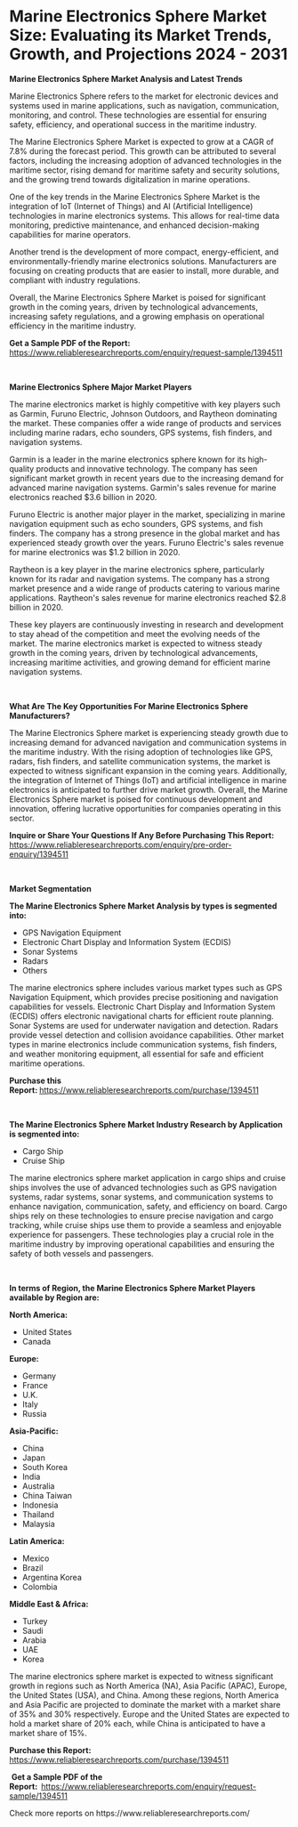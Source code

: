 <p><h1>Marine Electronics Sphere Market Size: Evaluating its Market Trends, Growth, and Projections 2024 - 2031</h1></p><p><strong>Marine Electronics Sphere Market Analysis and Latest Trends</strong></p>
<p><p>Marine Electronics Sphere refers to the market for electronic devices and systems used in marine applications, such as navigation, communication, monitoring, and control. These technologies are essential for ensuring safety, efficiency, and operational success in the maritime industry.</p><p>The Marine Electronics Sphere Market is expected to grow at a CAGR of 7.8% during the forecast period. This growth can be attributed to several factors, including the increasing adoption of advanced technologies in the maritime sector, rising demand for maritime safety and security solutions, and the growing trend towards digitalization in marine operations.</p><p>One of the key trends in the Marine Electronics Sphere Market is the integration of IoT (Internet of Things) and AI (Artificial Intelligence) technologies in marine electronics systems. This allows for real-time data monitoring, predictive maintenance, and enhanced decision-making capabilities for marine operators.</p><p>Another trend is the development of more compact, energy-efficient, and environmentally-friendly marine electronics solutions. Manufacturers are focusing on creating products that are easier to install, more durable, and compliant with industry regulations.</p><p>Overall, the Marine Electronics Sphere Market is poised for significant growth in the coming years, driven by technological advancements, increasing safety regulations, and a growing emphasis on operational efficiency in the maritime industry.</p></p>
<p><strong>Get a Sample PDF of the Report:&nbsp;</strong> <a href="https://www.reliableresearchreports.com/enquiry/request-sample/1394511">https://www.reliableresearchreports.com/enquiry/request-sample/1394511</a></p>
<p>&nbsp;</p>
<p><strong>Marine Electronics Sphere Major Market Players</strong></p>
<p><p>The marine electronics market is highly competitive with key players such as Garmin, Furuno Electric, Johnson Outdoors, and Raytheon dominating the market. These companies offer a wide range of products and services including marine radars, echo sounders, GPS systems, fish finders, and navigation systems.</p><p>Garmin is a leader in the marine electronics sphere known for its high-quality products and innovative technology. The company has seen significant market growth in recent years due to the increasing demand for advanced marine navigation systems. Garmin's sales revenue for marine electronics reached $3.6 billion in 2020.</p><p>Furuno Electric is another major player in the market, specializing in marine navigation equipment such as echo sounders, GPS systems, and fish finders. The company has a strong presence in the global market and has experienced steady growth over the years. Furuno Electric's sales revenue for marine electronics was $1.2 billion in 2020.</p><p>Raytheon is a key player in the marine electronics sphere, particularly known for its radar and navigation systems. The company has a strong market presence and a wide range of products catering to various marine applications. Raytheon's sales revenue for marine electronics reached $2.8 billion in 2020.</p><p>These key players are continuously investing in research and development to stay ahead of the competition and meet the evolving needs of the market. The marine electronics market is expected to witness steady growth in the coming years, driven by technological advancements, increasing maritime activities, and growing demand for efficient marine navigation systems.</p></p>
<p>&nbsp;</p>
<p><strong>What Are The Key Opportunities For Marine Electronics Sphere Manufacturers?</strong></p>
<p><p>The Marine Electronics Sphere market is experiencing steady growth due to increasing demand for advanced navigation and communication systems in the maritime industry. With the rising adoption of technologies like GPS, radars, fish finders, and satellite communication systems, the market is expected to witness significant expansion in the coming years. Additionally, the integration of Internet of Things (IoT) and artificial intelligence in marine electronics is anticipated to further drive market growth. Overall, the Marine Electronics Sphere market is poised for continuous development and innovation, offering lucrative opportunities for companies operating in this sector.</p></p>
<p><strong>Inquire or Share Your Questions If Any Before Purchasing This Report:</strong> <a href="https://www.reliableresearchreports.com/enquiry/pre-order-enquiry/1394511">https://www.reliableresearchreports.com/enquiry/pre-order-enquiry/1394511</a></p>
<p>&nbsp;</p>
<p><strong>Market Segmentation</strong></p>
<p><strong>The Marine Electronics Sphere Market Analysis by types is segmented into:</strong></p>
<p><ul><li>GPS Navigation Equipment</li><li>Electronic Chart Display and Information System (ECDIS)</li><li>Sonar Systems</li><li>Radars</li><li>Others</li></ul></p>
<p><p>The marine electronics sphere includes various market types such as GPS Navigation Equipment, which provides precise positioning and navigation capabilities for vessels. Electronic Chart Display and Information System (ECDIS) offers electronic navigational charts for efficient route planning. Sonar Systems are used for underwater navigation and detection. Radars provide vessel detection and collision avoidance capabilities. Other market types in marine electronics include communication systems, fish finders, and weather monitoring equipment, all essential for safe and efficient maritime operations.</p></p>
<p><strong>Purchase this Report:&nbsp;</strong><a href="https://www.reliableresearchreports.com/purchase/1394511">https://www.reliableresearchreports.com/purchase/1394511</a></p>
<p>&nbsp;</p>
<p><strong>The Marine Electronics Sphere Market Industry Research by Application is segmented into:</strong></p>
<p><ul><li>Cargo Ship</li><li>Cruise Ship</li></ul></p>
<p><p>The marine electronics sphere market application in cargo ships and cruise ships involves the use of advanced technologies such as GPS navigation systems, radar systems, sonar systems, and communication systems to enhance navigation, communication, safety, and efficiency on board. Cargo ships rely on these technologies to ensure precise navigation and cargo tracking, while cruise ships use them to provide a seamless and enjoyable experience for passengers. These technologies play a crucial role in the maritime industry by improving operational capabilities and ensuring the safety of both vessels and passengers.</p></p>
<p>&nbsp;</p>
<p><strong>In terms of Region, the Marine Electronics Sphere Market Players available by Region are:</strong></p>
<p>
    <p> <strong> North America: </strong>
        <ul>
            <li>United States</li>
            <li>Canada</li>
        </ul>
        </p> 
    <p> <strong> Europe: </strong>
        <ul>
            <li>Germany</li>
            <li>France</li>
            <li>U.K.</li>
            <li>Italy</li>
            <li>Russia</li>
        </ul>
        </p> 
    <p> <strong> Asia-Pacific: </strong>
        <ul>
            <li>China</li>
            <li>Japan</li>
            <li>South Korea</li>
            <li>India</li>
            <li>Australia</li>
            <li>China Taiwan</li>
            <li>Indonesia</li>
            <li>Thailand</li>
            <li>Malaysia</li>
        </ul>
        </p> 
    <p> <strong> Latin America: </strong>
        <ul>
            <li>Mexico</li>
            <li>Brazil</li>
            <li>Argentina Korea</li>
            <li>Colombia</li>
        </ul>
        </p> 
    <p> <strong> Middle East & Africa: </strong>
        <ul>
            <li>Turkey</li>
            <li>Saudi</li>
            <li>Arabia</li>
            <li>UAE</li>
            <li>Korea</li>
        </ul>
    </p>
    </p>
<p><p>The marine electronics sphere market is expected to witness significant growth in regions such as North America (NA), Asia Pacific (APAC), Europe, the United States (USA), and China. Among these regions, North America and Asia Pacific are projected to dominate the market with a market share of 35% and 30% respectively. Europe and the United States are expected to hold a market share of 20% each, while China is anticipated to have a market share of 15%.</p></p>
<p><strong>Purchase this Report: </strong><a href="https://www.reliableresearchreports.com/purchase/1394511">https://www.reliableresearchreports.com/purchase/1394511</a></p>
<p>&nbsp;<strong>Get a Sample PDF of the Report:&nbsp;&nbsp;</strong><a href="https://www.reliableresearchreports.com/enquiry/request-sample/1394511">https://www.reliableresearchreports.com/enquiry/request-sample/1394511</a></p>
<p><strong></strong></p>
<p>Check more reports on https://www.reliableresearchreports.com/</p>